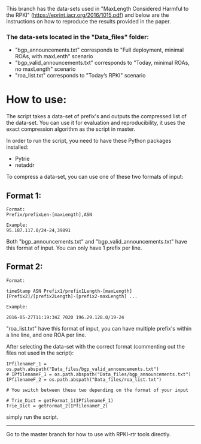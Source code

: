This branch has the data-sets used in "MaxLength Considered Harmful to the RPKI" (https://eprint.iacr.org/2016/1015.pdf) and below are the instructions on how to reproduce the results provided in the paper.

### The data-sets located in the "Data_files" folder:
- "bgp_announcements.txt" corresponds to "Full deployment, minimal ROAs, with maxLenth" scenario
- "bgp_valid_announcements.txt" corresponds to "Today, minimal ROAs, no maxLength" scenario
- "roa_list.txt" corresponds to "Today’s RPKI" scenario


# How to use:

The script takes a data-set of prefix's and outputs the compressed list of the data-set.
You can use it for evaluation and reproducibility, it uses the exact compression algorithm as the script in master.

In order to run the script, you need to have these Python packages installed:

 - Pytrie
 - netaddr

To compress a data-set, you can use one of these two formats of input:

## Format 1:
```shell
Format:
Prefix/prefixLen-[maxLength],ASN

Example:
95.187.117.0/24-24,39891
```

Both "bgp_announcements.txt" and "bgp_valid_announcements.txt" have this format of input.
 You can only have 1 prefix per line.

## Format 2:
```shell
Format:

timeStamp ASN Prefix1/prefix1Length-[maxLength] [Prefix2]/[prefix2Length]-[prefix2-maxLength] ...

Example:

2016-05-27T11:19:34Z 7020 196.29.128.0/19-24
```
"roa_list.txt" have this format of input, you can have multiple prefix's within a line line, and one ROA per line.


After selecting the data-set with the correct format (commenting out the files not used in the script):

```shell
IPfilenameF_1 = os.path.abspath("Data_files/bgp_valid_announcements.txt")
# IPfilenameF_1 = os.path.abspath("Data_files/bgp_announcements.txt")
IPfilenameF_2 = os.path.abspath("Data_files/roa_list.txt")

# You switch between these two depending on the format of your input

# Trie_Dict = getFormat_1(IPfilenameF_1)
Trie_Dict = getFormat_2(IPfilenameF_2)
```

simply run the script.

----
Go to the master branch for how to use with RPKI-rtr tools directly.
